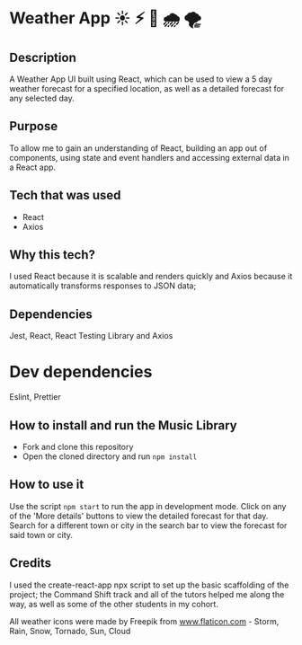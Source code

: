 # Weather App :sunny: :zap: :rainbow: :cloud_with_rain: :tornado:

## Description

A Weather App UI built using React, which can be used to view a 5 day weather forecast for a specified location, as well as a detailed forecast for any selected day.

## Purpose

To allow me to gain an understanding of React, building an app out of components, using state and event handlers and accessing external data in a React app.

## Tech that was used

- React
- Axios

## Why this tech?

I used React because it is scalable and renders quickly and Axios because it automatically transforms responses to JSON data;

## Dependencies

Jest, React, React Testing Library and Axios

# Dev dependencies

Eslint, Prettier

## How to install and run the Music Library

- Fork and clone this repository
- Open the cloned directory and run `npm install`

## How to use it

Use the script `npm start` to run the app in development mode. Click on any of the 'More details' buttons to view the detailed forecast for that day. Search for a different town or city in the search bar to view the forecast for said town or city.

## Credits

I used the create-react-app npx script to set up the basic scaffolding of the project; the Command Shift track and all of the tutors helped me along the way, as well as some of the other students in my cohort.

All weather icons were made by Freepik from www.flaticon.com - Storm, Rain, Snow, Tornado, Sun, Cloud

